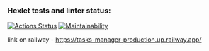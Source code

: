 ### Hexlet tests and linter status:
[![Actions Status](https://github.com/mkolotovich/backend-project-6/workflows/hexlet-check/badge.svg)](https://github.com/mkolotovich/backend-project-6/actions)
[![Maintainability](https://api.codeclimate.com/v1/badges/9abdddb82b06ae425250/maintainability)](https://codeclimate.com/github/mkolotovich/backend-project-6/maintainability)

link on railway - https://tasks-manager-production.up.railway.app/